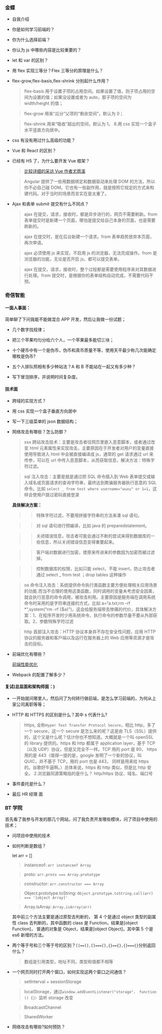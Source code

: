 ### 金蝶

- 自我介绍

- 你是如何学习前端的？

- 你为什么选择前端？

- 你认为 js 中哪些内容是比较重要的？

- let 和 var 的区别？

- 用 flex 实现三等分？Flex 三等分的原理是什么？

- flex-grow,flex-basis,flex-shrink 分别起什么作用？

  > flex-basis 用于设置子项的占用空间。如果设置了值，则子项占用的空间为设置的值；如果没设置或者为 auto，那子项的空间为 width/height 的值；

  > flex-grow 用来“瓜分”父项的“剩余空间”，默认为 0；

  > flex-shrink 用来“吸收”超出的空间，默认为 1。 8.用 css 实现一个盒子水平竖直方向居中。

- css 有没有用过什么高级的功能？

- Vue 和 React 的区别？

- 已经有 H5 了，为什么要开发 Vue 框架？

  > [比较详细的采访 Vue 作者尤雨溪](https://www.jianshu.com/p/3092b382ee80)

  > Angular 提供了一些用数据绑定和数据驱动来处理 DOM 的方法，所以你不必自己碰 DOM。它也有一些副作用，就是按照它规定的方式来构建代码。对于当时的场景而言实在是太重了。

- Ajax 和表单 submit 提交有什么不同点？

  > ajax 在提交，请求，接收时，都是异步进行的，网页不需要刷新。from 表单提交时是新建一个页面，哪怕是提交给自己本身的页面，也是需要刷新的。

  > ajax 在提交时，是在后台新建一个请求。from 表单趋势放弃本页面，再次申请。

  > ajax 必须使用 js 来实现，不启用 js 的浏览器，无法完成操作。from 是浏览器的功能，无论是否开启 js，都可以提交表单。

  > ajax 在提交，请求，接收时，整个过程都是需要使用程序来对其数据进行处理。from 提交时，是根据你的表单结构自动完成，不需要代码干预。

### 奇信智能

#### 一面人事面：

简单聊了下问我能不能做混合 APP 开发，然后让我做一份试题；

- 几个数字找规律；

- 把三个苹果均匀分给六个人，一个苹果最多能切三块；

- 十个硬币中有一个是伪币，伪币和真币质量不等，使用天平最少称几次能确定哪枚是伪币?

- 五个人排队照相有多少种站法？A 和 B 不能站在一起又有多少种？

- 写下冒泡排序，并说明时间复杂度。

#### 技术面

- 跨域的实现方式？

- 用 css 实现一个盒子垂直方向居中

- 写一下三级菜单的 json 数据结构；

- 网络攻击有哪些？怎么防御？

  > xss 跨站攻击技术：主要是攻击者往网页里嵌入恶意脚本，或者通过改变 html 元素属性来实现攻击，主要原因在于开发者对用户的变量直接使用导致进入 html 中会被直接编译成 js，通常的 get 请求通过 url 来传参，可以在 url 中传入恶意脚本，从而获取信息，解决方法：特殊字符过滤。

  > sql 注入攻击：主要是就是通过把 SQL 命令插入到 Web 表单提交或输入域名或页面请求的查询字符串，最终达到欺骗服务器执行恶意的 SQL 命令。比如 `select _ from test where username="wuxu" or 1=1`，这样会使用户跳过密码直接登录

  **具体解决方案：**

  > > 特殊字符过滤，不要用拼接字符串的方法来凑 sql 语句。

  > > 对 sql 语句进行预编译，比如 java 的 preparedstatement。

  > > 关闭错误信息，攻击者可能会通过不断的尝试来得到数据库的一些信息，所以关闭错误信息变得重要起来。

  > > 客户端对数据进行加密，使原来传进来的参数因为加密而被过滤掉。

  > > 控制数据库的权限，比如只能 select，不能 insert，防止攻击者通过 select \_ from test ；drop tables 这种操作

  > os 命令注入攻击：系统提供命令执行类函数主要方便处理相关应用场景的功能.而当不合理的使用这类函数，同时调用的变量未考虑安全因素，就会执行恶意的命令调用，被攻击利用。主要原因是服务端在调用系统命令时采用的是字符串连接的方式，比如 a=“a.txt;rm -rf \*”,system(“rm -rf {$a}”)，这会给服务端带去惨痛的代价，具体解决方案：1、在程序开发时少用系统命令，执行命令的参数尽量不要从外部获取。2、参数特殊字符过滤

  > http 首部注入攻击：HTTP 协议本身并不存在安全性问题，应用 HTTP 协议的服务器和客户端以及运行在服务器上的 Web 应用等资源才是攻击的目标。

- 前端优化有哪些？

  [前端性能优化](https://www.cnblogs.com/liubingyjui/p/11042198.html)

- Webpack 的配置了解多少？

#### 复试(总监面和架构师面：)

- 一开始就问哪里人，然后问了为何转行做前端，是怎么学习前端的，为何从上家公司离职等等；

- HTTP 和 HTTPS 的区别是什么？其中 s 代表什么?

  > https, 全称`Hyper Text Transfer Protocol Secure`，相比 http，多了一个 secure，这一个 secure 是怎么来的呢？这是由 TLS（SSL）提供的，这个又是什么呢？估计你也不想知道。大概就是一个叫 openSSL 的 library 提供的。https 和 http 都属于 application layer，基于 TCP（以及 UDP）协议，但是又完全不一样。TCP 用的 port 是 80， https 用的是 443（值得一提的是，google 发明了一个新的协议，叫 QUIC，并不基于 TCP，用的 port 也是 443， 同样是用来给 https 的。谷歌好牛逼啊。）总体来说，https 和 http 类似，但是比 http 安全。 2.浏览器同源策略指的是什么？
  > http/https 协议、域名、端口号

- 事件委托是什么？

- 最后 HR 经理 面

### BT 学院

首先看了我参与开发的那几个网站，问了我负责开发哪些模块，问了项目中使用的技术；

- 问项目中使用的技术

- 如何判断是数组？

  let arr = []

  > instanceof: `arr instanceof Array`

  > proto: `arr.proto === Array.prototype`

  > constructor: `arr.constructor === Array`

  > Object.prototype.toString: `Object.prototype.toString.call(arr) === '[object Array]'`

  > Array.isArray: `Array.isArray(arr)`

  其中前三个方法主要是通过原型去判断的， 第 4 个是通过 object 类型的副属性 class 去判断的，其中函数的 class 是 Function，结果是[object Function]， 普通的对象是 Object，结果是[object Object]，其中第 5 个是 es6 新增的方法。

- 两个等于号和三个等于号的区别？`[]==[],[]===[],{}=={},{}==={}`分别返回什么？

  > 数组是引用类型，地址不同，类型和值都不相等

- 一个网页同时打开两个窗口，如何实现这两个窗口之间通信？

  > setInterval + sessionStorage

  > localStorage，通过`window.addEventListener("storage"， function () {}）`监听 storage 改变

  > BroadcastChannel

  > SharedWorker

- 网络攻击有哪些?如何预防？
